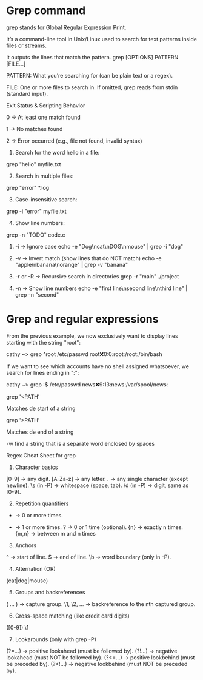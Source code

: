 # Grep command

grep stands for Global Regular Expression Print.

It’s a command-line tool in Unix/Linux used to search for text patterns inside files or streams.


It outputs the lines that match the pattern.
grep [OPTIONS] PATTERN [FILE...]


PATTERN: What you’re searching for (can be plain text or a regex).

FILE: One or more files to search in. If omitted, grep reads from stdin (standard input).

Exit Status & Scripting Behavior

0 → At least one match found

1 → No matches found

2 → Error occurred (e.g., file not found, invalid syntax)

1. Search for the word hello in a file:

grep "hello" myfile.txt


2. Search in multiple files:

grep "error" *.log


3. Case-insensitive search:

grep -i "error" myfile.txt


4. Show line numbers:

grep -n "TODO" code.c


1. -i → Ignore case
echo -e "Dog\ncat\nDOG\nmouse" | grep -i "dog"


2. -v → Invert match (show lines that do NOT match)
echo -e "apple\nbanana\norange" | grep -v "banana"

3. -r or -R → Recursive search in directories
grep -r "main" ./project

4. -n → Show line numbers
echo -e "first line\nsecond line\nthird line" | grep -n "second"


# Grep and regular expressions

From the previous example, we now 
exclusively want to display lines starting with the string "root":

cathy ~> grep ^root /etc/passwd
root:x:0:0:root:/root:/bin/bash

If we want to see which accounts have no shell assigned 
whatsoever, we search for lines ending in ":":


cathy ~> grep :$ /etc/passwd
news:x:9:13:news:/var/spool/news:

grep '\<PATH'

Matches de start of a string


grep '\>PATH'

Matches de end of a string


-w find a string that is a separate word enclosed by spaces


Regex Cheat Sheet for grep

1. Character basics

[0-9] → any digit.
[A-Za-z] → any letter.
. → any single character (except newline).
\s (in -P) → whitespace (space, tab).
\d (in -P) → digit, same as [0-9].

2. Repetition quantifiers

* → 0 or more times.
+ → 1 or more times.
? → 0 or 1 time (optional).
{n} → exactly n times.
{m,n} → between m and n times

3. Anchors

^ → start of line.
$ → end of line.
\b → word boundary (only in -P).

4. Alternation (OR)

(cat|dog|mouse)

5. Groups and backreferences

( … ) → capture group.
\1, \2, … → backreference to the nth captured group.

6. Cross-space matching (like credit card digits)

([0-9]) \1

7. Lookarounds (only with grep -P)

(?=…) → positive lookahead (must be followed by).
(?!…) → negative lookahead (must NOT be followed by).
(?<=…) → positive lookbehind (must be preceded by).
(?<!…) → negative lookbehind (must NOT be preceded by).










